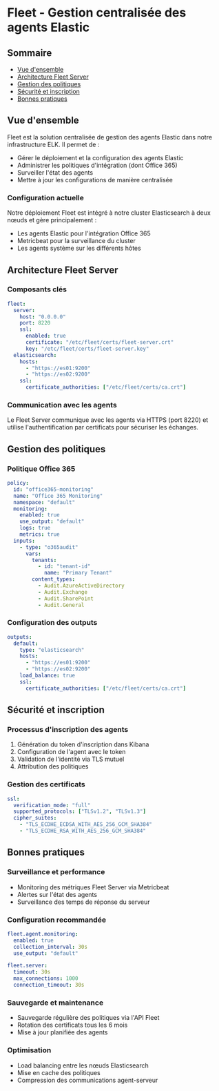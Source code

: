 # Fleet - Gestion centralisée des agents Elastic

## Sommaire

- [Vue d'ensemble](#vue-densemble)
- [Architecture Fleet Server](#architecture-fleet-server)
- [Gestion des politiques](#gestion-des-politiques)
- [Sécurité et inscription](#sécurité-et-inscription)
- [Bonnes pratiques](#bonnes-pratiques)

## Vue d'ensemble

Fleet est la solution centralisée de gestion des agents Elastic dans notre infrastructure ELK. Il permet de :

- Gérer le déploiement et la configuration des agents Elastic
- Administrer les politiques d'intégration (dont Office 365)
- Surveiller l'état des agents
- Mettre à jour les configurations de manière centralisée

### Configuration actuelle

Notre déploiement Fleet est intégré à notre cluster Elasticsearch à deux nœuds et gère principalement :

- Les agents Elastic pour l'intégration Office 365
- Metricbeat pour la surveillance du cluster
- Les agents système sur les différents hôtes

## Architecture Fleet Server

### Composants clés

```yaml
fleet:
  server:
    host: "0.0.0.0"
    port: 8220
    ssl:
      enabled: true
      certificate: "/etc/fleet/certs/fleet-server.crt"
      key: "/etc/fleet/certs/fleet-server.key"
  elasticsearch:
    hosts: 
      - "https://es01:9200"
      - "https://es02:9200"
    ssl:
      certificate_authorities: ["/etc/fleet/certs/ca.crt"]
```

### Communication avec les agents

Le Fleet Server communique avec les agents via HTTPS (port 8220) et utilise l'authentification par certificats pour sécuriser les échanges.

## Gestion des politiques

### Politique Office 365

```yaml
policy:
  id: "office365-monitoring"
  name: "Office 365 Monitoring"
  namespace: "default"
  monitoring:
    enabled: true
    use_output: "default"
    logs: true
    metrics: true
  inputs:
    - type: "o365audit"
      vars:
        tenants:
          - id: "tenant-id"
            name: "Primary Tenant"
        content_types:
          - Audit.AzureActiveDirectory
          - Audit.Exchange
          - Audit.SharePoint
          - Audit.General
```

### Configuration des outputs

```yaml
outputs:
  default:
    type: "elasticsearch"
    hosts: 
      - "https://es01:9200"
      - "https://es02:9200"
    load_balance: true
    ssl:
      certificate_authorities: ["/etc/fleet/certs/ca.crt"]
```

## Sécurité et inscription

### Processus d'inscription des agents

1. Génération du token d'inscription dans Kibana
2. Configuration de l'agent avec le token
3. Validation de l'identité via TLS mutuel
4. Attribution des politiques

### Gestion des certificats

```yaml
ssl:
  verification_mode: "full"
  supported_protocols: ["TLSv1.2", "TLSv1.3"]
  cipher_suites:
    - "TLS_ECDHE_ECDSA_WITH_AES_256_GCM_SHA384"
    - "TLS_ECDHE_RSA_WITH_AES_256_GCM_SHA384"
```

## Bonnes pratiques

### Surveillance et performance

- Monitoring des métriques Fleet Server via Metricbeat
- Alertes sur l'état des agents
- Surveillance des temps de réponse du serveur

### Configuration recommandée

```yaml
fleet.agent.monitoring:
  enabled: true
  collection_interval: 30s
  use_output: "default"

fleet.server:
  timeout: 30s
  max_connections: 1000
  connection_timeout: 30s
```

### Sauvegarde et maintenance

- Sauvegarde régulière des politiques via l'API Fleet
- Rotation des certificats tous les 6 mois
- Mise à jour planifiée des agents

### Optimisation

- Load balancing entre les nœuds Elasticsearch
- Mise en cache des politiques
- Compression des communications agent-serveur
